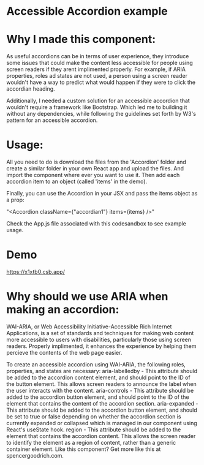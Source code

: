 # Accessible Accordion example


# Why I made this component:

As useful accordions can be in terms of user experience, they introduce some issues that could make the content less accessible for people using screen readers if they arent implimented properly. For example, if ARIA properties, roles ad states are not used, a person using a screen reader wouldn't have a way to predict what would happen if they were to click the accordian heading.

Additionally, I needed a custom solution for an accessible accordion that wouldn't require a framework like Bootstrap. Which led me to building it without any dependencies, while following the guidelines set forth by W3's pattern for an accessible accordion.

# Usage:

All you need to do is download the files from the 'Accordion' folder and create a similar folder in your own React app and upload the files. And import the component where ever you want to use it. Then add each accordion item to an object (called 'items' in the demo).

Finally, you can use the Accordion in your JSX and pass the items object as a prop:

"<Accordion className={"accordian1"} items={items} />"

Check the App.js file associated with this codesandbox to see example usage.


# Demo

https://x1xtb0.csb.app/

# Why should we use ARIA when making an accordion:

WAI-ARIA, or Web Accessibility Initiative-Accessible Rich Internet Applications, is a set of standards and techniques for making web content more accessible to users with disabilities, particularly those using screen readers. Properly implimented, it enhances the experience by helping them percieve the contents of the web page easier.

To create an accessible accordion using WAI-ARIA, the following roles, properties, and states are necessary:
aria-labelledby - This attribute should be added to the accordion content element, and should point to the ID of the button element. This allows screen readers to announce the label when the user interacts with the content.
aria-controls - This attribute should be added to the accordion button element, and should point to the ID of the element that contains the content of the accordion section.
aria-expanded - This attribute should be added to the accordion button element, and should be set to true or false depending on whether the accordion section is currently expanded or collapsed which is managed in our component using React's useState hook.
region - This attribute should be added to the element that contains the accordion content. This allows the screen reader to identify the element as a region of content, rather than a generic container element.
Like this component? Get more like this at spencergoodrich.com.


